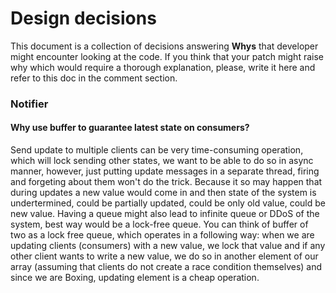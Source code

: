 # Design decisions

This document is a collection of decisions answering **Whys** that developer might encounter
looking at the code. If you think that your patch might raise why which would require a thorough
explanation, please, write it here and refer to this doc in the comment section.

### Notifier

#### Why use buffer to guarantee latest state on consumers?

Send update to multiple clients can be very time-consuming operation, which will lock sending other states, we want to be able to do so in async manner, however, just putting update messages in a separate thread, firing and forgeting about them won't do the trick. Because it so may happen that during updates a new value would come in and then state of the system is undertermined, could be partially updated, could be only old value, could be new value. Having a queue might also lead to infinite queue or DDoS of the system, best way would be a lock-free queue. You can think of buffer of two as a lock free queue, which operates in a following way: when we are updating clients (consumers) with a new value, we lock that value and if any other client wants to write a new value, we do so in another element of our array (assuming that clients do not create a race condition themselves) and since we are Boxing, updating element is a cheap operation.

